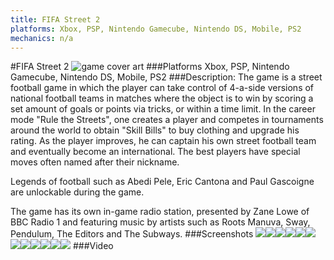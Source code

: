 ```yaml
---
title: FIFA Street 2
platforms: Xbox, PSP, Nintendo Gamecube, Nintendo DS, Mobile, PS2
mechanics: n/a
---
```

#FIFA Street 2
![game cover art](//images.igdb.com/igdb/image/upload/t_cover_big/emsii7ac7ovh9tlq3vbu.jpg "Logo Title Text 1")
###Platforms
Xbox, PSP, Nintendo Gamecube, Nintendo DS, Mobile, PS2
###Description:
The game is a street football game in which the player can take control of 4-a-side versions of national football teams in matches where the object is to win by scoring a set amount of goals or points via tricks, or within a time limit. In the career mode "Rule the Streets", one creates a player and competes in tournaments around the world to obtain "Skill Bills" to buy clothing and upgrade his rating. As the player improves, he can captain his own street football team and eventually become an international. The best players have special moves often named after their nickname. 
 
Legends of football such as Abedi Pele, Eric Cantona and Paul Gascoigne are unlockable during the game. 
 
The game has its own in-game radio station, presented by Zane Lowe of BBC Radio 1 and featuring music by artists such as Roots Manuva, Sway, Pendulum, The Editors and The Subways.
###Screenshots
<a target="_blank" href="//images.igdb.com/igdb/image/upload/t_cover_big/bhbby1qtcurqvdpqkmp2.jpg"><img src="//images.igdb.com/igdb/image/upload/t_thumb/bhbby1qtcurqvdpqkmp2.jpg"/></a><a target="_blank" href="//images.igdb.com/igdb/image/upload/t_cover_big/qu1ilk4kb9etef1fseo7.jpg"><img src="//images.igdb.com/igdb/image/upload/t_thumb/qu1ilk4kb9etef1fseo7.jpg"/></a><a target="_blank" href="//images.igdb.com/igdb/image/upload/t_cover_big/x8wrowom97lzpkmjtkr3.jpg"><img src="//images.igdb.com/igdb/image/upload/t_thumb/x8wrowom97lzpkmjtkr3.jpg"/></a><a target="_blank" href="//images.igdb.com/igdb/image/upload/t_cover_big/crmlvfavrpoib17xmjhz.jpg"><img src="//images.igdb.com/igdb/image/upload/t_thumb/crmlvfavrpoib17xmjhz.jpg"/></a><a target="_blank" href="//images.igdb.com/igdb/image/upload/t_cover_big/nhwd9w3kldk1b74baycn.jpg"><img src="//images.igdb.com/igdb/image/upload/t_thumb/nhwd9w3kldk1b74baycn.jpg"/></a><a target="_blank" href="//images.igdb.com/igdb/image/upload/t_cover_big/mzvehtagrycucomz2bqd.jpg"><img src="//images.igdb.com/igdb/image/upload/t_thumb/mzvehtagrycucomz2bqd.jpg"/></a><a target="_blank" href="//images.igdb.com/igdb/image/upload/t_cover_big/migctxro1oyqpcoxorej.jpg"><img src="//images.igdb.com/igdb/image/upload/t_thumb/migctxro1oyqpcoxorej.jpg"/></a><a target="_blank" href="//images.igdb.com/igdb/image/upload/t_cover_big/v98udrkx0yveevittqxy.jpg"><img src="//images.igdb.com/igdb/image/upload/t_thumb/v98udrkx0yveevittqxy.jpg"/></a><a target="_blank" href="//images.igdb.com/igdb/image/upload/t_cover_big/vdtb06lfkkpt12bbqqms.jpg"><img src="//images.igdb.com/igdb/image/upload/t_thumb/vdtb06lfkkpt12bbqqms.jpg"/></a><a target="_blank" href="//images.igdb.com/igdb/image/upload/t_cover_big/at6se1ubg5hrs0rqmxgv.jpg"><img src="//images.igdb.com/igdb/image/upload/t_thumb/at6se1ubg5hrs0rqmxgv.jpg"/></a><a target="_blank" href="//images.igdb.com/igdb/image/upload/t_cover_big/qboy1n2c4hiempbycog4.jpg"><img src="//images.igdb.com/igdb/image/upload/t_thumb/qboy1n2c4hiempbycog4.jpg"/></a><a target="_blank" href="//images.igdb.com/igdb/image/upload/t_cover_big/fteh7ssl5lcpsqhcmnaz.jpg"><img src="//images.igdb.com/igdb/image/upload/t_thumb/fteh7ssl5lcpsqhcmnaz.jpg"/></a>
###Video

